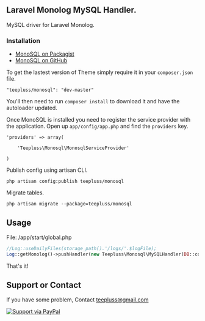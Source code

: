 ## Laravel Monolog MySQL Handler.

MySQL driver for Laravel Monolog.

### Installation

- [MonoSQL on Packagist](https://packagist.org/packages/teepluss/monosql)
- [MonoSQL on GitHub](https://github.com/teepluss/laravel4-monosql)

To get the lastest version of Theme simply require it in your `composer.json` file.

~~~
"teepluss/monosql": "dev-master"
~~~

You'll then need to run `composer install` to download it and have the autoloader updated.

Once MonoSQL is installed you need to register the service provider with the application. Open up `app/config/app.php` and find the `providers` key.

~~~
'providers' => array(

    'Teepluss\Monosql\MonosqlServiceProvider'

)
~~~

Publish config using artisan CLI.

~~~
php artisan config:publish teepluss/monosql
~~~

Migrate tables.

~~~
php artisan migrate --package=teepluss/monosql
~~~

## Usage
File: /app/start/global.php
~~~php
//Log::useDailyFiles(storage_path().'/logs/'.$logFile);
Log::getMonolog()->pushHandler(new Teepluss\Monosql\MySQLHandler(DB::connection()));
~~~

That's it!

## Support or Contact

If you have some problem, Contact teepluss@gmail.com

[![Support via PayPal](https://rawgithub.com/chris---/Donation-Badges/master/paypal.jpeg)](https://www.paypal.com/cgi-bin/webscr?cmd=_s-xclick&hosted_button_id=9GEC8J7FAG6JA)